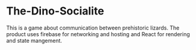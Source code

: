 # The-Dino-Socialite
This is a game about communication between prehistoric lizards. The product uses firebase for networking  and hosting and React for rendering and state mangement.
